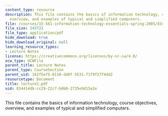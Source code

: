 ```yaml
---
content_type: resource
description: This file contains the basics of information technology, course objectives,
  overview, and examples of typical and simplified computers.
file: /courses/15-561-information-technology-essentials-spring-2005/834414dbcc2922c7b0b02735e9d15a2e_lecture1.pdf
file_size: 143722
file_type: application/pdf
hide_download: true
hide_download_original: null
learning_resource_types:
- Lecture Notes
license: https://creativecommons.org/licenses/by-nc-sa/4.0/
ocw_type: OCWFile
parent_title: Lecture Notes
parent_type: CourseSection
parent_uid: 162f5ef5-0118-dd0f-5531-71f9f27f4dd2
resourcetype: Document
title: lecture1.pdf
uid: 834414db-cc29-22c7-b0b0-2735e9d15a2e
---
```

This file contains the basics of information technology, course objectives, overview, and examples of typical and simplified computers.